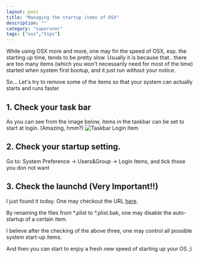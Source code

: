 ```yaml
---
layout: post
title: "Managing the startup items of OSX"
description: ""
category: "superuser"
tags: ["osx","tips"]
---
```


While using OSX more and more, one may fin the speed of OSX, esp. the starting
up time, tends to be pretty slow. Usually it is because that.. there are too
many items (which you won't necessarily need for most of the time) started when
system first bootup, and it just run without your notice.

So... Let's try to remove some of the items so that your system can actually
starts and runs faster


## 1. Check your task bar
As you can see from the image below, items in the taskbar can be set to start at
login. (Amazing, hmm?)
![Taskbar Login Item](https://dl.dropboxusercontent.com/u/9778027/images/taskbar_startup.png)

## 2. Check your startup setting.
Go to: System Preference -> Users&Group -> Login Items, and tick those you don not want

## 3. Check the launchd (Very Important!!)
I just found it today. One may checkout the URL
[here](http://developer.apple.com/library/mac/#documentation/Darwin/Reference/ManPages/man8/launchd.8.html).

By renaming the files from *.plist to *.plist.bak, one may disable the
auto-startup of a certain item.


I believe after the checking of the above three, one may control all possible
system start-up items.

And then you can start to enjoy a fresh new speed of starting up your OS ;)
